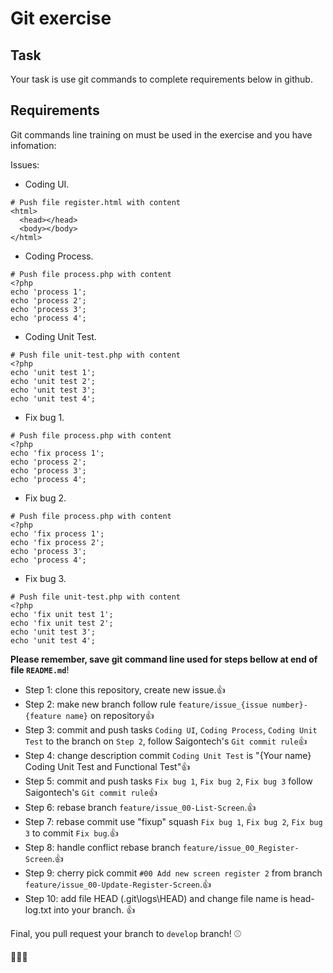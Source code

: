 # Git exercise

## Task

Your task is use git commands to complete requirements below in github.

## Requirements

Git commands line training on  must be used in the exercise and you have infomation:

Issues:

* Coding UI.
```
# Push file register.html with content
<html>
  <head></head>
  <body></body>
</html>
```
* Coding Process.
```
# Push file process.php with content
<?php
echo 'process 1';
echo 'process 2';
echo 'process 3';
echo 'process 4';
```
* Coding Unit Test.
```
# Push file unit-test.php with content
<?php
echo 'unit test 1';
echo 'unit test 2';
echo 'unit test 3';
echo 'unit test 4';
```
* Fix bug 1.
```
# Push file process.php with content
<?php
echo 'fix process 1';
echo 'process 2';
echo 'process 3';
echo 'process 4';
```
* Fix bug 2.
```
# Push file process.php with content
<?php
echo 'fix process 1';
echo 'fix process 2';
echo 'process 3';
echo 'process 4';
```
* Fix bug 3.
```
# Push file unit-test.php with content
<?php
echo 'fix unit test 1';
echo 'fix unit test 2';
echo 'unit test 3';
echo 'unit test 4';
```

**Please remember, save git command line used for steps bellow at end of file `README.md`**!

* Step 1: clone this repository, create new issue.:+1:
* Step 2: make new branch follow rule `feature/issue_{issue number}-{feature name}` on repository:+1:
* Step 3: commit and push tasks `Coding UI`, `Coding Process`, `Coding Unit Test` to the branch on `Step 2`, follow Saigontech's `Git commit rule`:+1:
* Step 4: change description commit `Coding Unit Test` is "{Your name} Coding Unit Test and Functional Test":+1:
* Step 5: commit and push tasks `Fix bug 1`, `Fix bug 2`, `Fix bug 3` follow Saigontech's `Git commit rule`:+1:
* Step 6: rebase branch `feature/issue_00-List-Screen`.:+1:
* Step 7: rebase commit use "fixup" squash `Fix bug 1`, `Fix bug 2`, `Fix bug 3` to commit `Fix bug`.:+1:
* Step 8: handle conflict rebase branch `feature/issue_00_Register-Screen`.:+1:
* Step 9: cherry pick commit `#00 Add new screen register 2` from branch `feature/issue_00-Update-Register-Screen`.:+1:
* Step 10: add file HEAD (.git\logs\HEAD) and change file name is head-log.txt into your branch. :+1:

Final, you pull request your branch to `develop` branch! :baseball:

:clap::clap::clap:
